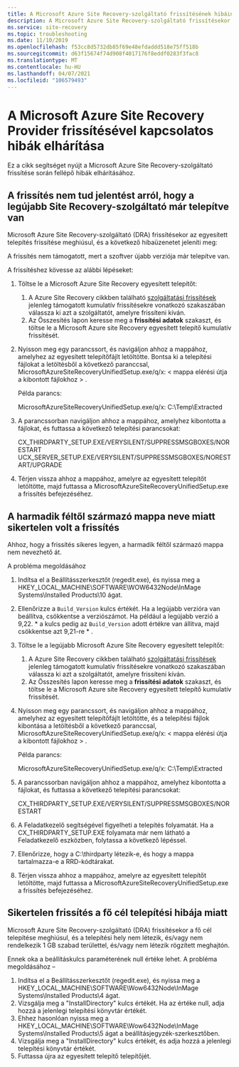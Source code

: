 ```yaml
---
title: A Microsoft Azure Site Recovery-szolgáltató frissítésének hibáinak megoldása
description: A Microsoft Azure Site Recovery-szolgáltató frissítésekor felmerülő gyakori problémák megoldása.
ms.service: site-recovery
ms.topic: troubleshooting
ms.date: 11/10/2019
ms.openlocfilehash: f53cc8d5732db85f69e48efdaddd518e75ff518b
ms.sourcegitcommit: d63f15674f74d908f4017176f8eddf0283f3fac8
ms.translationtype: MT
ms.contentlocale: hu-HU
ms.lasthandoff: 04/07/2021
ms.locfileid: "106579493"
---
```

# <a name="troubleshoot-microsoft-azure-site-recovery-provider-upgrade-failures"></a>A Microsoft Azure Site Recovery Provider frissítésével kapcsolatos hibák elhárítása

Ez a cikk segítséget nyújt a Microsoft Azure Site Recovery-szolgáltató frissítése során fellépő hibák elhárításához.

## <a name="the-upgrade-fails-reporting-that-the-latest-site-recovery-provider-is-already-installed"></a>A frissítés nem tud jelentést arról, hogy a legújabb Site Recovery-szolgáltató már telepítve van

Microsoft Azure Site Recovery-szolgáltató (DRA) frissítésekor az egyesített telepítés frissítése meghiúsul, és a következő hibaüzenetet jeleníti meg:

A frissítés nem támogatott, mert a szoftver újabb verziója már telepítve van.

A frissítéshez kövesse az alábbi lépéseket:

1. Töltse le a Microsoft Azure Site Recovery egyesített telepítőt:
   1. A Azure Site Recovery cikkben található [szolgáltatási frissítések](service-updates-how-to.md#links-to-currently-supported-update-rollups) jelenleg támogatott kumulatív frissítésekre vonatkozó szakaszában válassza ki azt a szolgáltatót, amelyre frissíteni kíván.
   2. Az Összesítés lapon keresse meg a **frissítési adatok** szakaszt, és töltse le a Microsoft Azure site Recovery egyesített telepítő kumulatív frissítését.

2. Nyisson meg egy parancssort, és navigáljon ahhoz a mappához, amelyhez az egyesített telepítőfájlt letöltötte. Bontsa ki a telepítési fájlokat a letöltésből a következő paranccsal, MicrosoftAzureSiteRecoveryUnifiedSetup.exe/q/x: &lt; mappa elérési útja a kibontott fájlokhoz &gt; .
    
    Példa parancs:

    MicrosoftAzureSiteRecoveryUnifiedSetup.exe/q/x: C:\Temp\Extracted

3. A parancssorban navigáljon ahhoz a mappához, amelyhez kibontotta a fájlokat, és futtassa a következő telepítési parancsokat:
   
    CX_THIRDPARTY_SETUP.EXE/VERYSILENT/SUPPRESSMSGBOXES/NORESTART UCX_SERVER_SETUP.EXE/VERYSILENT/SUPPRESSMSGBOXES/NORESTART/UPGRADE

1. Térjen vissza ahhoz a mappához, amelyre az egyesített telepítőt letöltötte, majd futtassa a MicrosoftAzureSiteRecoveryUnifiedSetup.exe a frissítés befejezéséhez. 

## <a name="upgrade-failure-due-to-the-3rd-party-folder-being-renamed"></a>A harmadik féltől származó mappa neve miatt sikertelen volt a frissítés

Ahhoz, hogy a frissítés sikeres legyen, a harmadik féltől származó mappa nem nevezhető át.

A probléma megoldásához

1. Indítsa el a Beállításszerkesztőt (regedit.exe), és nyissa meg a HKEY_LOCAL_MACHINE\SOFTWARE\WOW6432Node\InMage Systems\Installed Products\10 ágat.
1. Ellenőrizze a `Build_Version` kulcs értékét. Ha a legújabb verzióra van beállítva, csökkentse a verziószámot. Ha például a legújabb verzió a 9,22. \* a kulcs pedig az `Build_Version` adott értékre van állítva, majd csökkentse azt 9,21-re \* .
1. Töltse le a legújabb Microsoft Azure Site Recovery egyesített telepítőt:
   1. A Azure Site Recovery cikkben található [szolgáltatási frissítések](service-updates-how-to.md#links-to-currently-supported-update-rollups) jelenleg támogatott kumulatív frissítésekre vonatkozó szakaszában válassza ki azt a szolgáltatót, amelyre frissíteni kíván.
   2. Az Összesítés lapon keresse meg a **frissítési adatok** szakaszt, és töltse le a Microsoft Azure site Recovery egyesített telepítő kumulatív frissítését.
1. Nyisson meg egy parancssort, és navigáljon ahhoz a mappához, amelyhez az egyesített telepítőfájlt letöltötte, és a telepítési fájlok kibontása a letöltésből a következő paranccsal, MicrosoftAzureSiteRecoveryUnifiedSetup.exe/q/x: &lt; mappa elérési útja a kibontott fájlokhoz &gt; .

    Példa parancs:

    MicrosoftAzureSiteRecoveryUnifiedSetup.exe/q/x: C:\Temp\Extracted

1. A parancssorban navigáljon ahhoz a mappához, amelyhez kibontotta a fájlokat, és futtassa a következő telepítési parancsokat:
   
    CX_THIRDPARTY_SETUP.EXE/VERYSILENT/SUPPRESSMSGBOXES/NORESTART

1. A Feladatkezelő segítségével figyelheti a telepítés folyamatát. Ha a CX_THIRDPARTY_SETUP.EXE folyamata már nem látható a Feladatkezelő eszközben, folytassa a következő lépéssel.
1. Ellenőrizze, hogy a C:\thirdparty létezik-e, és hogy a mappa tartalmazza-e a RRD-kódtárakat.
1. Térjen vissza ahhoz a mappához, amelyre az egyesített telepítőt letöltötte, majd futtassa a MicrosoftAzureSiteRecoveryUnifiedSetup.exe a frissítés befejezéséhez.

## <a name="upgrade-failure-due-to-master-target-installation-failure"></a>Sikertelen frissítés a fő cél telepítési hibája miatt

Microsoft Azure Site Recovery-szolgáltató (DRA) frissítésekor a fő cél telepítése meghiúsul, és a telepítési hely nem létezik, és/vagy nem rendelkezik 1 GB szabad területtel, és/vagy nem létezik rögzített meghajtón.

Ennek oka a beállításkulcs paraméterének null értéke lehet. A probléma megoldásához –

1. Indítsa el a Beállításszerkesztőt (regedit.exe), és nyissa meg a HKEY_LOCAL_MACHINE\SOFTWARE\Wow6432Node\InMage Systems\Installed Products\4 ágat.
1. Vizsgálja meg a "InstallDirectory" kulcs értékét. Ha az értéke null, adja hozzá a jelenlegi telepítési könyvtár értékét.
1. Ehhez hasonlóan nyissa meg a HKEY_LOCAL_MACHINE\SOFTWARE\Wow6432Node\InMage Systems\Installed Products\5 ágat a beállításjegyzék-szerkesztőben.
1. Vizsgálja meg a "InstallDirectory" kulcs értékét, és adja hozzá a jelenlegi telepítési könyvtár értékét.
1. Futtassa újra az egyesített telepítő telepítőjét.
